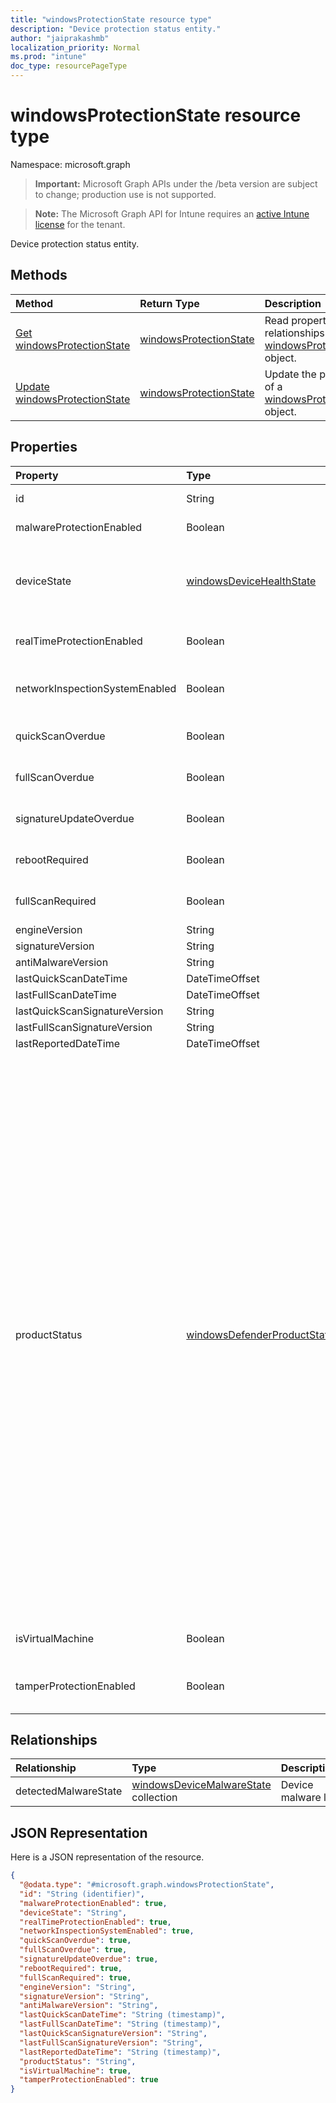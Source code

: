 ```yaml
---
title: "windowsProtectionState resource type"
description: "Device protection status entity."
author: "jaiprakashmb"
localization_priority: Normal
ms.prod: "intune"
doc_type: resourcePageType
---
```


# windowsProtectionState resource type

Namespace: microsoft.graph

> **Important:** Microsoft Graph APIs under the /beta version are subject to change; production use is not supported.

> **Note:** The Microsoft Graph API for Intune requires an [active Intune license](https://go.microsoft.com/fwlink/?linkid=839381) for the tenant.

Device protection status entity.

## Methods
|Method|Return Type|Description|
|:---|:---|:---|
|[Get windowsProtectionState](../api/intune-devices-windowsprotectionstate-get.md)|[windowsProtectionState](../resources/intune-devices-windowsprotectionstate.md)|Read properties and relationships of the [windowsProtectionState](../resources/intune-devices-windowsprotectionstate.md) object.|
|[Update windowsProtectionState](../api/intune-devices-windowsprotectionstate-update.md)|[windowsProtectionState](../resources/intune-devices-windowsprotectionstate.md)|Update the properties of a [windowsProtectionState](../resources/intune-devices-windowsprotectionstate.md) object.|

## Properties
|Property|Type|Description|
|:---|:---|:---|
|id|String|The unique Identifier for the device protection status object. This is device id of the device|
|malwareProtectionEnabled|Boolean|When TRUE indicates anti malware is enabled when FALSE indicates anti malware is not enabled.|
|deviceState|[windowsDeviceHealthState](../resources/intune-devices-windowsdevicehealthstate.md)|Indicates device's health state. Possible values are: clean, fullScanPending, rebootPending, manualStepsPending, offlineScanPending, critical. Possible values are: `clean`, `fullScanPending`, `rebootPending`, `manualStepsPending`, `offlineScanPending`, `critical`.|
|realTimeProtectionEnabled|Boolean|When TRUE indicates real time protection is enabled, when FALSE indicates real time protection is not enabled. Defaults to setting on client device.|
|networkInspectionSystemEnabled|Boolean|When TRUE indicates network inspection system enabled, when FALSE indicates network inspection system is not enabled. Defaults to setting on client device.|
|quickScanOverdue|Boolean|When TRUE indicates quick scan is overdue, when FALSE indicates quick scan is not overdue. Defaults to setting on client device.|
|fullScanOverdue|Boolean|When TRUE indicates full scan is overdue, when FALSE indicates full scan is not overdue. Defaults to setting on client device.|
|signatureUpdateOverdue|Boolean|When TRUE indicates signature is out of date, when FALSE indicates signature is not out of date. Defaults to setting on client device.|
|rebootRequired|Boolean|When TRUE indicates reboot is required, when FALSE indicates when TRUE indicates reboot is not required. Defaults to setting on client device.|
|fullScanRequired|Boolean|When TRUE indicates full scan is required, when FALSE indicates full scan is not required. Defaults to setting on client device.|
|engineVersion|String|Current endpoint protection engine's version|
|signatureVersion|String|Current malware definitions version|
|antiMalwareVersion|String|Current anti malware version|
|lastQuickScanDateTime|DateTimeOffset|Last quick scan datetime|
|lastFullScanDateTime|DateTimeOffset|Last quick scan datetime|
|lastQuickScanSignatureVersion|String|Last quick scan signature version|
|lastFullScanSignatureVersion|String|Last full scan signature version|
|lastReportedDateTime|DateTimeOffset|Last device health status reported time|
|productStatus|[windowsDefenderProductStatus](../resources/intune-devices-windowsdefenderproductstatus.md)|Product Status of Windows Defender Antivirus. Possible values are: noStatus, serviceNotRunning, serviceStartedWithoutMalwareProtection, pendingFullScanDueToThreatAction, pendingRebootDueToThreatAction, pendingManualStepsDueToThreatAction, avSignaturesOutOfDate, asSignaturesOutOfDate, noQuickScanHappenedForSpecifiedPeriod, noFullScanHappenedForSpecifiedPeriod, systemInitiatedScanInProgress, systemInitiatedCleanInProgress, samplesPendingSubmission, productRunningInEvaluationMode, productRunningInNonGenuineMode, productExpired, offlineScanRequired, serviceShutdownAsPartOfSystemShutdown, threatRemediationFailedCritically, threatRemediationFailedNonCritically, noStatusFlagsSet, platformOutOfDate, platformUpdateInProgress, platformAboutToBeOutdated, signatureOrPlatformEndOfLifeIsPastOrIsImpending, windowsSModeSignaturesInUseOnNonWin10SInstall. Possible values are: `noStatus`, `serviceNotRunning`, `serviceStartedWithoutMalwareProtection`, `pendingFullScanDueToThreatAction`, `pendingRebootDueToThreatAction`, `pendingManualStepsDueToThreatAction`, `avSignaturesOutOfDate`, `asSignaturesOutOfDate`, `noQuickScanHappenedForSpecifiedPeriod`, `noFullScanHappenedForSpecifiedPeriod`, `systemInitiatedScanInProgress`, `systemInitiatedCleanInProgress`, `samplesPendingSubmission`, `productRunningInEvaluationMode`, `productRunningInNonGenuineMode`, `productExpired`, `offlineScanRequired`, `serviceShutdownAsPartOfSystemShutdown`, `threatRemediationFailedCritically`, `threatRemediationFailedNonCritically`, `noStatusFlagsSet`, `platformOutOfDate`, `platformUpdateInProgress`, `platformAboutToBeOutdated`, `signatureOrPlatformEndOfLifeIsPastOrIsImpending`, `windowsSModeSignaturesInUseOnNonWin10SInstall`.|
|isVirtualMachine|Boolean|When TRUE indicates the device is a virtual machine, when FALSE indicates the device is not a virtual machine. Defaults to setting on client device.|
|tamperProtectionEnabled|Boolean|When TRUE indicates the Windows Defender tamper protection feature is enabled, when FALSE indicates the Windows Defender tamper protection feature is not enabled. Defaults to setting on client device.|

## Relationships
|Relationship|Type|Description|
|:---|:---|:---|
|detectedMalwareState|[windowsDeviceMalwareState](../resources/intune-devices-windowsdevicemalwarestate.md) collection|Device malware list|

## JSON Representation
Here is a JSON representation of the resource.
<!-- {
  "blockType": "resource",
  "keyProperty": "id",
  "@odata.type": "microsoft.graph.windowsProtectionState"
}
-->
``` json
{
  "@odata.type": "#microsoft.graph.windowsProtectionState",
  "id": "String (identifier)",
  "malwareProtectionEnabled": true,
  "deviceState": "String",
  "realTimeProtectionEnabled": true,
  "networkInspectionSystemEnabled": true,
  "quickScanOverdue": true,
  "fullScanOverdue": true,
  "signatureUpdateOverdue": true,
  "rebootRequired": true,
  "fullScanRequired": true,
  "engineVersion": "String",
  "signatureVersion": "String",
  "antiMalwareVersion": "String",
  "lastQuickScanDateTime": "String (timestamp)",
  "lastFullScanDateTime": "String (timestamp)",
  "lastQuickScanSignatureVersion": "String",
  "lastFullScanSignatureVersion": "String",
  "lastReportedDateTime": "String (timestamp)",
  "productStatus": "String",
  "isVirtualMachine": true,
  "tamperProtectionEnabled": true
}
```
